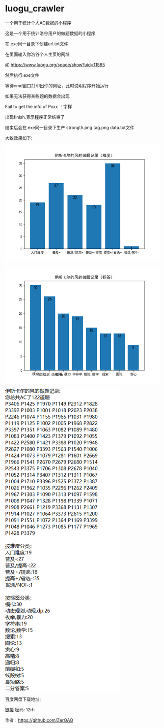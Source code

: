 # luogu_crawler
一个用于统计个人AC数据的小程序

这是一个用于统计洛谷用户的做题数据的小程序

在.exe同一目录下创建url.txt文件

在里面输入你洛谷个人主页的网址

如:https://www.luogu.org/space/show?uid=11585

然后执行.exe文件

等待cmd窗口打印出你的网址，此时说明程序开始运行

如果无法获得某些题的数据会出现

Fail to get the info of Pxxx ！字样

出现finish.表示程序正常结束了

结束后会在.exe同一目录下生产 strongth.png tag.png data.txt文件

大致效果如下:

![image](https://github.com/ZerQAQ/luogu_crawler/blob/master/strongth.png)

![image](https://github.com/ZerQAQ/luogu_crawler/blob/master/tag.png)

![image](https://github.com/ZerQAQ/luogu_crawler/blob/master/_data.png)

百度网盘下载地址:

[链接](https://pan.baidu.com/s/1Ix-7pp5rMpQbGwqMJt-cMA) 密码: 12rh

作者：https://github.com/ZerQAQ
